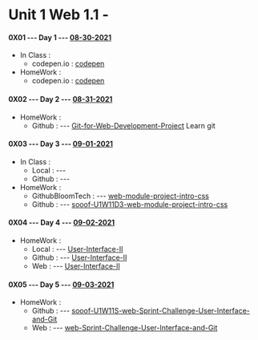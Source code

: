 # Unit 1 Web 1.1 - 


#### 0X01 --- Day 1 --- [08-30-2021](<#>)

* In Class :
    * codepen.io : [codepen](<https://codepen.io/sooofeve/pen/xxrZLRL>)
* HomeWork :
    * codepen.io : [codepen](<https://codepen.io/sooofeve/pen/NWgGebW>)

#### 0X02 --- Day 2 --- [08-31-2021](<#>)

* HomeWork :
    * Github : --- [Git-for-Web-Development-Project](<https://github.com/bloominstituteoftechnology/web-module-challenge-intro-to-git>) Learn git

#### 0X03 --- Day 3 --- [09-01-2021](<#>)

* In Class :
    * Local  : --- [](<#>)
    * Github : --- [](<https://github.com/>)
* HomeWork :
    * GithubBloomTech : --- [web-module-project-intro-css](<https://github.com/everestsh/web-module-project-intro-css>)
    * Github : --- [sooof-U1W11D3-web-module-project-intro-css](<https://github.com/everestsh/sooof-U1W11D3-web-module-project-intro-css>)

#### 0X04 --- Day 4 --- [09-02-2021](<#>)

* HomeWork :
    * Local : --- [User-Interface-II](<../project/User-Interface-II/>)
    * Github : --- [User-Interface-II](<https://github.com/everestsh/User-Interface-II-sooof-090621-U1W12D1>)
    * Web : --- [User-Interface-II](<https://fswpun2.sooof.info/>)

#### 0X05 --- Day 5 --- [09-03-2021](<>)


* HomeWork :
    * Github : --- [sooof-U1W11S-web-Sprint-Challenge-User-Interface-and-Git](<https://github.com/everestsh/sooof-U1W11S-web-Sprint-Challenge-User-Interface-and-Git>)
    * Web : --- [web-Sprint-Challenge-User-Interface-and-Git](<https://fswscuiag.sooof.info/>)